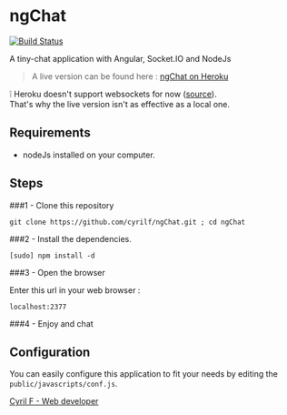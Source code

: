 # ngChat

[![Build Status](https://drone.io/github.com/cyrilf/ngChat/status.png)](https://drone.io/github.com/cyrilf/ngChat/latest)

A tiny-chat application with Angular, Socket.IO and NodeJs

> A live version can be found here : [ngChat on Heroku](http://ngchat.herokuapp.com/)

:grey_exclamation: Heroku doesn't support websockets for now ([source](https://devcenter.heroku.com/articles/using-socket-io-with-node-js-on-heroku)).  
That's why the live version isn't as effective as a local one.

## Requirements

- nodeJs installed on your computer.

## Steps

###1 - Clone this repository

    git clone https://github.com/cyrilf/ngChat.git ; cd ngChat

###2 - Install the dependencies.

    [sudo] npm install -d

###3 - Open the browser

Enter this url in your web browser :

    localhost:2377

###4 - Enjoy and chat

## Configuration

You can easily configure this application to fit your needs by editing the `public/javascripts/conf.js`.

[Cyril F - Web developer](http://cyrilf.com)